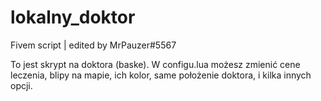 # lokalny_doktor
Fivem script | edited by MrPauzer#5567


To jest skrypt na doktora (baske). 
W configu.lua możesz zmienić cene leczenia, blipy na mapie, ich kolor, same położenie doktora, i kilka innych opcji.

